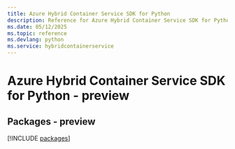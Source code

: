 ```yaml
---
title: Azure Hybrid Container Service SDK for Python
description: Reference for Azure Hybrid Container Service SDK for Python
ms.date: 05/12/2025
ms.topic: reference
ms.devlang: python
ms.service: hybridcontainerservice
---
```

# Azure Hybrid Container Service SDK for Python - preview
## Packages - preview
[!INCLUDE [packages](hybrid-container-service-index.md)]